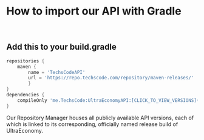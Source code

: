# How to import our API with Gradle
<br>

## Add this to your build.gradle
```groovy
repositories {
    maven {
        name = 'TechsCodeAPI'
        url = 'https://repo.techscode.com/repository/maven-releases/'
        }
}
dependencies {
    compileOnly 'me.TechsCode:UltraEconomyAPI:[CLICK_TO_VIEW_VERSIONS](https://repo.techscode.com/#browse/browse:maven-releases:me%2FTechsCode%2FUltraEconomyAPI)'
}
```

Our Repository Manager houses all publicly available API versions, each of which
is linked to its corresponding, officially named release build of UltraEconomy.

